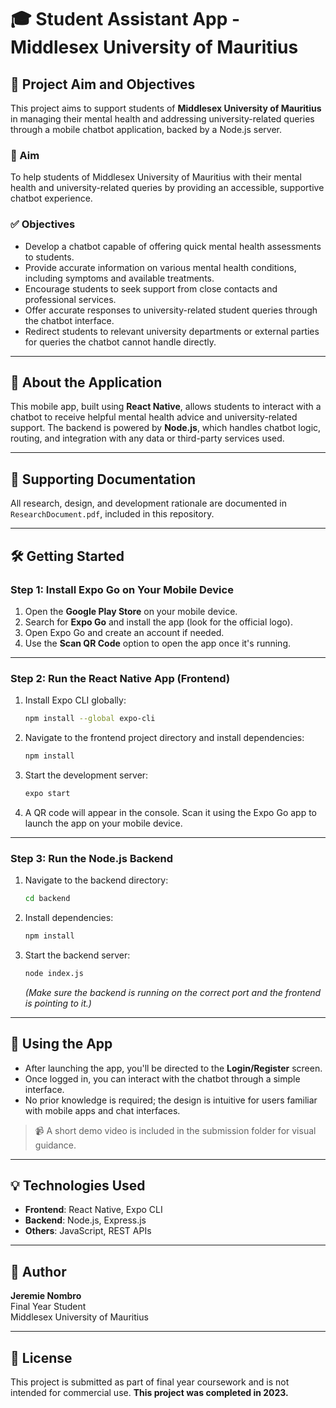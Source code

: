 # 🎓 Student Assistant App - Middlesex University of Mauritius

## 📌 Project Aim and Objectives

This project aims to support students of **Middlesex University of Mauritius** in managing their mental health and addressing university-related queries through a mobile chatbot application, backed by a Node.js server.

### 🎯 Aim
To help students of Middlesex University of Mauritius with their mental health and university-related queries by providing an accessible, supportive chatbot experience.

### ✅ Objectives
- Develop a chatbot capable of offering quick mental health assessments to students.
- Provide accurate information on various mental health conditions, including symptoms and available treatments.
- Encourage students to seek support from close contacts and professional services.
- Offer accurate responses to university-related student queries through the chatbot interface.
- Redirect students to relevant university departments or external parties for queries the chatbot cannot handle directly.

---

## 📱 About the Application

This mobile app, built using **React Native**, allows students to interact with a chatbot to receive helpful mental health advice and university-related support. The backend is powered by **Node.js**, which handles chatbot logic, routing, and integration with any data or third-party services used.

---

## 📂 Supporting Documentation

All research, design, and development rationale are documented in `ResearchDocument.pdf`, included in this repository.

---

## 🛠️ Getting Started

### Step 1: Install Expo Go on Your Mobile Device
1. Open the **Google Play Store** on your mobile device.
2. Search for **Expo Go** and install the app (look for the official logo).
3. Open Expo Go and create an account if needed.
4. Use the **Scan QR Code** option to open the app once it's running.

---

### Step 2: Run the React Native App (Frontend)

1. Install Expo CLI globally:
   ```bash
   npm install --global expo-cli
   ```

2. Navigate to the frontend project directory and install dependencies:
   ```bash
   npm install
   ```

3. Start the development server:
   ```bash
   expo start
   ```

4. A QR code will appear in the console. Scan it using the Expo Go app to launch the app on your mobile device.

---

### Step 3: Run the Node.js Backend

1. Navigate to the backend directory:
   ```bash
   cd backend
   ```

2. Install dependencies:
   ```bash
   npm install
   ```

3. Start the backend server:
   ```bash
   node index.js
   ```

   *(Make sure the backend is running on the correct port and the frontend is pointing to it.)*

---

## 🚀 Using the App

- After launching the app, you'll be directed to the **Login/Register** screen.
- Once logged in, you can interact with the chatbot through a simple interface.
- No prior knowledge is required; the design is intuitive for users familiar with mobile apps and chat interfaces.

> 📹 A short demo video is included in the submission folder for visual guidance.

---

## 💡 Technologies Used

- **Frontend**: React Native, Expo CLI
- **Backend**: Node.js, Express.js
- **Others**: JavaScript, REST APIs

---

## 👤 Author

**Jeremie Nombro**  
Final Year Student  
Middlesex University of Mauritius

---

## 📄 License

This project is submitted as part of final year coursework and is not intended for commercial use.
**This project was completed in 2023.**
